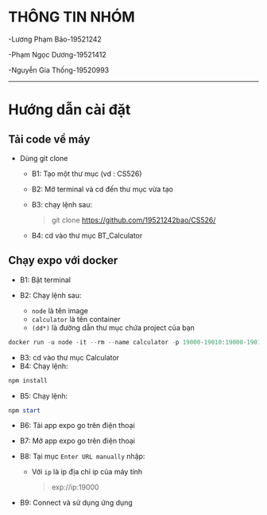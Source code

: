 # THÔNG TIN NHÓM 

-Lương Phạm Bảo-19521242

-Phạm Ngọc Dương-19521412

-Nguyễn Gia Thống-19520993

-----


# Hướng dẫn cài đặt

## Tải code về máy

- Dùng git clone

  - B1: Tạo một thư mục (vd : CS526)
  - B2: Mở terminal và cd đến thư mục vừa tạo
  - B3: chạy lệnh sau:
    > git clone https://github.com/19521242bao/CS526/
  - B4: cd vào thư mục BT_Calculator

    <!-- ![](image_readme\1.png) -->

## Chạy expo với docker

- B1: Bật terminal
- B2: Chạy lệnh sau:

  - `node` là tên image
  - `calculator` là tên container
  - `(dd*)` là đường dẫn thư mục chứa project của bạn

```powershell
docker run -u node -it --rm --name calculator -p 19000-19010:19000-19010 -v (dd\*):/current -w /current node:16-slim bash
```

- B3: cd vào thư mục Calculator
- B4: Chạy lệnh:

```powershell
npm install
```

- B5: Chạy lệnh:

```powershell
npm start
```

- B6: Tải app expo go trên điện thoại
- B7: Mở app expo go trên điện thoại
- B8: Tại mục `Enter URL manually` nhập:

  - Với `ip` là ip địa chỉ ip của máy tính
    > exp://ip:19000

- B9: Connect và sử dụng ứng dụng




